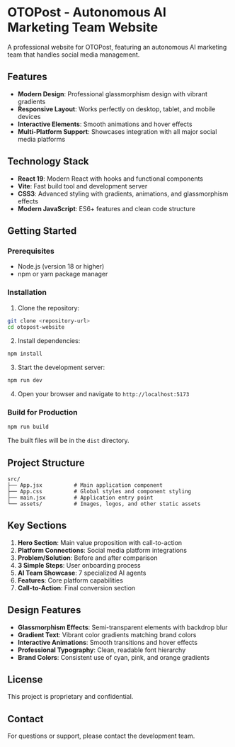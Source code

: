 # OTOPost - Autonomous AI Marketing Team Website

A professional website for OTOPost, featuring an autonomous AI marketing team that handles social media management.

## Features

- **Modern Design**: Professional glassmorphism design with vibrant gradients
- **Responsive Layout**: Works perfectly on desktop, tablet, and mobile devices
- **Interactive Elements**: Smooth animations and hover effects
- **Multi-Platform Support**: Showcases integration with all major social media platforms

## Technology Stack

- **React 19**: Modern React with hooks and functional components
- **Vite**: Fast build tool and development server
- **CSS3**: Advanced styling with gradients, animations, and glassmorphism effects
- **Modern JavaScript**: ES6+ features and clean code structure

## Getting Started

### Prerequisites

- Node.js (version 18 or higher)
- npm or yarn package manager

### Installation

1. Clone the repository:
```bash
git clone <repository-url>
cd otopost-website
```

2. Install dependencies:
```bash
npm install
```

3. Start the development server:
```bash
npm run dev
```

4. Open your browser and navigate to `http://localhost:5173`

### Build for Production

```bash
npm run build
```

The built files will be in the `dist` directory.

## Project Structure

```
src/
├── App.jsx          # Main application component
├── App.css          # Global styles and component styling
├── main.jsx         # Application entry point
└── assets/          # Images, logos, and other static assets
```

## Key Sections

1. **Hero Section**: Main value proposition with call-to-action
2. **Platform Connections**: Social media platform integrations
3. **Problem/Solution**: Before and after comparison
4. **3 Simple Steps**: User onboarding process
5. **AI Team Showcase**: 7 specialized AI agents
6. **Features**: Core platform capabilities
7. **Call-to-Action**: Final conversion section

## Design Features

- **Glassmorphism Effects**: Semi-transparent elements with backdrop blur
- **Gradient Text**: Vibrant color gradients matching brand colors
- **Interactive Animations**: Smooth transitions and hover effects
- **Professional Typography**: Clean, readable font hierarchy
- **Brand Colors**: Consistent use of cyan, pink, and orange gradients

## License

This project is proprietary and confidential.

## Contact

For questions or support, please contact the development team.
